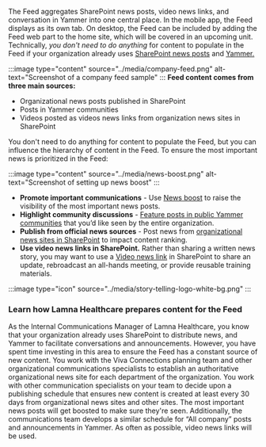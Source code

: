 The Feed aggregates SharePoint news posts, video news links, and
conversation in Yammer into one central place. In the mobile app, the
Feed displays as its own tab. On desktop, the Feed can be included by
adding the Feed web part to the home site, which will be covered in an
upcoming unit. Technically, *you don't need to do anything* for content
to populate in the Feed if your organization already uses [SharePoint
news
posts](/sharepoint/organization-news-site)
and
[Yammer.](https://www.bing.com/ck/a?!&&p=577a5b674b3c22b601cec0336b5b3382218bf922f2d243c50dbe788fd5d05742JmltdHM9MTY1NDE5MTI5OCZpZ3VpZD1jMGNjODg2MC1mMWEzLTRkM2ItOWY5Mi0xMDNkY2M4YWE4OTAmaW5zaWQ9NTE3NQ&ptn=3&fclid=52a4d99a-e29a-11ec-ac46-276dea4d8649&u=a1aHR0cHM6Ly93d3cubWljcm9zb2Z0LmNvbS9lbi11cy9taWNyb3NvZnQtMzY1L2Jsb2cvMjAxMi8wMi8wOS9nZXR0aW5nLXN0YXJ0ZWQtd2l0aC15YW1tZXItdGhlLWJhc2ljcy1hbmQtYmV5b25kLw&ntb=1)

:::image type="content" source="../media/company-feed.png" alt-text="Screenshot of a company feed sample" :::
**Feed content comes from three main
sources:**

- Organizational news posts published in SharePoint
- Posts in Yammer communities
- Videos posted as videos news links from organization news sites in SharePoint

You don't need to do anything for content to
populate the Feed, but you can influence the hierarchy of content in the
Feed. To ensure the most important news is prioritized in the
Feed:

:::image type="content" source="../media/news-boost.png" alt-text="Screenshot of setting up news boost" :::

- **Promote important communications** - Use [News
boost](https://support.microsoft.com/office/boost-news-from-organization-news-sites-46ad8dc5-8f3b-4d81-853d-8bbbdd0f9c83)
to raise the visibility of the most important news posts.
- **Highlight community discussions** - [Feature posts in public Yammer
communities](https://techcommunity.microsoft.com/t5/yammer-blog/engage-your-entire-organization-with-new-all-company-features/ba-p/1441124)
that you’d like seen by the entire organization.
- **Publish from official news sources** - Post news from [organizational news sites in
SharePoint](/sharepoint/organization-news-site)
to impact content ranking.
- **Use video news links in SharePoint.** Rather
than sharing a written news story, you may want to use a [Video news
link](/sharepoint/video-news-links) in
SharePoint to share an update, rebroadcast an all-hands meeting, or
provide reusable training
materials.

:::image type="icon" source="../media/story-telling-logo-white-bg.png"  :::

### Learn how Lamna Healthcare prepares content for the Feed

As the Internal Communications Manager of Lamna Healthcare, you know
that your organization already uses SharePoint to distribute news, and
Yammer to facilitate conversations and announcements. However, you have
spent time investing in this area to ensure the Feed has a constant
source of new content. You work with the Viva Connections planning team
and other organizational communications specialists to establish an
authoritative organizational news site for each department of the
organization. You work with other communication specialists on your team
to decide upon a publishing schedule that ensures new content is created
at least every 30 days from organizational news sites and other sites.
The most important news posts will get boosted to make sure they're
seen. Additionally, the communications team develops a similar schedule
for “All company” posts and announcements in Yammer. As often as
possible, video news links will be
used.
